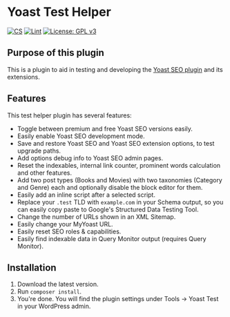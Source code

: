 Yoast Test Helper
=================

[![CS](https://github.com/Yoast/yoast-test-helper/actions/workflows/cs.yml/badge.svg)](https://github.com/Yoast/yoast-test-helper/actions/workflows/cs.yml)
[![Lint](https://github.com/Yoast/yoast-test-helper/actions/workflows/lint.yml/badge.svg)](https://github.com/Yoast/yoast-test-helper/actions/workflows/lint.yml)
[![License: GPL v3](https://img.shields.io/badge/License-GPL%20v3-blue.svg)](https://www.gnu.org/licenses/gpl-3.0)

Purpose of this plugin
----------------------

This is a plugin to aid in testing and developing the [Yoast SEO plugin](https://yoa.st/1ul) and its extensions.

Features
--------

This test helper plugin has several features:

* Toggle between premium and free Yoast SEO versions easily.
* Easily enable Yoast SEO development mode.
* Save and restore Yoast SEO and Yoast SEO extension options, to test upgrade paths.
* Add options debug info to Yoast SEO admin pages.
* Reset the indexables, internal link counter, prominent words calculation and other features.
* Add two post types (Books and Movies) with two taxonomies (Category and Genre) each and optionally disable the block editor for them.
* Easily add an inline script after a selected script.
* Replace your `.test` TLD with `example.com` in your Schema output, so you can easily copy paste to Google's Structured Data Testing Tool.
* Change the number of URLs shown in an XML Sitemap.
* Easily change your MyYoast URL.
* Easily reset SEO roles & capabilities.
* Easily find indexable data in Query Monitor output (requires Query Monitor).

Installation
------------

1. Download the latest version.
2. Run `composer install`.
3. You're done. You will find the plugin settings under Tools → Yoast Test in your WordPress admin.
